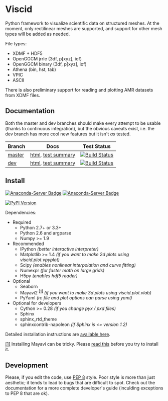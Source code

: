 # Viscid #

Python framework to visualize scientific data on structured meshes. At the moment,
only rectilinear meshes are supported, and support for other mesh types will be added as needed.

File types:
+ XDMF + HDF5
+ OpenGGCM jrrle (3df, p[xyz], iof)
+ OpenGGCM binary (3df, p[xyz], iof)
+ Athena (bin, hst, tab)
+ VPIC
+ ASCII

There is also preliminary support for reading and plotting AMR datasets from XDMF files.

## Documentation ##

Both the master and dev branches should make every attempt to be usable (thanks to continuous integration), but the obvious caveats exist, i.e. the dev branch has more cool new features but it isn't _as_ tested.

Branch                                                      | Docs                                                                      | Test Status
------------- | ------------------------------------------------------------------------- | -----------------------
[master](https://github.com/viscid-hub/Viscid)        | [html](http://viscid-hub.github.io/Viscid-docs/docs/master/index.html), [test summary](http://viscid-hub.github.io/Viscid-docs/summary/master-2.7/index.html)   | [![Build Status](https://travis-ci.com/viscid-hub/Viscid.svg?branch=master)](https://travis-ci.com/viscid-hub/Viscid)
[dev](https://github.com/viscid-hub/Viscid/tree/dev)  | [html](http://viscid-hub.github.io/Viscid-docs/docs/dev/index.html), [test summary](http://viscid-hub.github.io/Viscid-docs/summary/dev-2.7/index.html)      | [![Build Status](https://travis-ci.com/viscid-hub/Viscid.svg?branch=dev)](https://travis-ci.com/viscid-hub/Viscid)

## Install ##

[![Anaconda-Server Badge](https://anaconda.org/viscid-hub/viscid/badges/version.svg)](https://anaconda.org/viscid-hub/viscid) [![Anaconda-Server Badge](https://anaconda.org/viscid-hub/viscid/badges/platforms.svg)](https://anaconda.org/viscid-hub/viscid)

[![PyPI Version](https://img.shields.io/pypi/v/Viscid.svg)](https://pypi.org/project/Viscid/)

Dependencies:

+ Required
  + Python 2.7+ or 3.3+
  + Python 2.6 and argparse
  + Numpy >= 1.9
+ Recommended
  + IPython *(better interactive interpreter)*
  + Matplotlib >= 1.4 *(if you want to make 2d plots using viscid.plot.vpyplot)*
  + Scipy *(enables nonlinear interpolation and curve fitting)*
  + Numexpr *(for faster math on large grids)*
  + H5py *(enables hdf5 reader)*
+ Optional
  + Seaborn
  + Mayavi2 <sup id="a1">[[1]](#f1)</sup> *(if you want to make 3d plots using viscid.plot.vlab)*
  + PyYaml *(rc file and plot options can parse using yaml)*
+ Optional for developers
  + Cython >= 0.28 *(if you change pyx / pxd files)*
  + Sphinx
  + sphinx_rtd_theme
  + sphinxcontrib-napoleon *(if Sphinx is <= version 1.2)*

Detailed installation instructions are [available here](http://viscid-hub.github.io/Viscid-docs/docs/master/installation.html).

<span id="f1">[[1]](#a1)</span> Installing Mayavi can be tricky. Please [read this](http://viscid-hub.github.io/Viscid-docs/docs/master/installation.html#installing-mayavi) before you try to install it.

## Development ##

Please, if you edit the code, use [PEP 8](https://www.python.org/dev/peps/pep-0008/) style. Poor style is more than just aesthetic; it tends to lead to bugs that are difficult to spot. Check out the documentation for a more complete developer's guide (inculding exceptions to PEP 8 that are ok).
